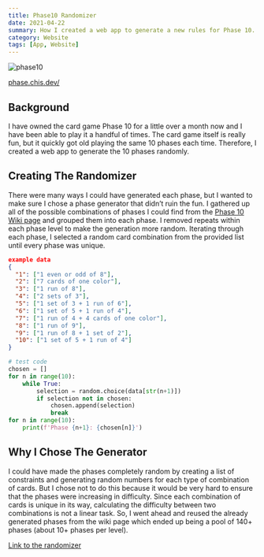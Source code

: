 ```yaml
---
title: Phase10 Randomizer
date: 2021-04-22
summary: How I created a web app to generate a new rules for Phase 10.
category: Website
tags: [App, Website]
---
```



![phase10](/images/phase10.png)

[phase.chis.dev/](https://phase.chis.dev/)

## Background

I have owned the card game Phase 10 for a little over a month now and I have been able to play it a handful of times. The card game itself is really fun, but it quickly got old playing the same 10 phases each time. Therefore, I created a web app to generate the 10 phases randomly.

## Creating The Randomizer

There were many ways I could have generated each phase, but I wanted to make sure I chose a phase generator that didn’t ruin the fun. I gathered up all of the possible combinations of phases I could find from the [Phase 10 Wiki page](https://en.wikipedia.org/wiki/Phase_10) and grouped them into each phase. I removed repeats within each phase level to make the generation more random. Iterating through each phase, I selected a random card combination from the provided list until every phase was unique.

```json
example data
{
  "1": ["1 even or odd of 8"],
  "2": ["7 cards of one color"],
  "3": ["1 run of 8"],
  "4": ["2 sets of 3"],
  "5": ["1 set of 3 + 1 run of 6"],
  "6": ["1 set of 5 + 1 run of 4"],
  "7": ["1 run of 4 + 4 cards of one color"],
  "8": ["1 run of 9"],
  "9": ["1 run of 8 + 1 set of 2"],
  "10": ["1 set of 5 + 1 run of 4"]
}
```

```python
# test code
chosen = []
for n in range(10):
    while True:
        selection = random.choice(data[str(n+1)])
        if selection not in chosen:
            chosen.append(selection)
            break
for n in range(10):
    print(f'Phase {n+1}: {chosen[n]}')
```

## Why I Chose The Generator

I could have made the phases completely random by creating a list of constraints and generating random numbers for each type of combination of cards. But I chose not to do this because it would be very hard to ensure that the phases were increasing in difficulty. Since each combination of cards is unique in its way, calculating the difficulty between two combinations is not a linear task. So, I went ahead and reused the already generated phases from the wiki page which ended up being a pool of 140+ phases (about 10+ phases per level).

[Link to the randomizer](https://phase.chis.dev/)
